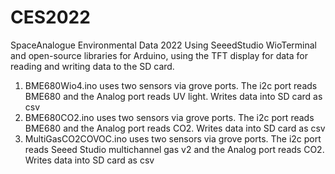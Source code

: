 # CES2022
SpaceAnalogue Environmental Data 2022
Using SeeedStudio WioTerminal and open-source libraries for Arduino, using the TFT display for data for reading and writing data to the SD card. 

1) BME680Wio4.ino uses two sensors via grove ports. The i2c port reads BME680 and the Analog port reads UV light. Writes data into SD card as csv
2) BME680CO2.ino uses two sensors via grove ports. The i2c port reads BME680 and the Analog port reads CO2. Writes data into SD card as csv
3) MultiGasCO2COVOC.ino uses two sensors via grove ports. The i2c port reads Seeed Studio multichannel gas v2 and the Analog port reads CO2. Writes data into SD card as csv
